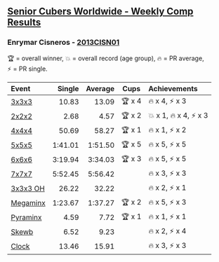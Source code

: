 <style>table {white-space: nowrap;}</style>

## [Senior Cubers Worldwide - Weekly Comp Results](/scw-comp/results/)
### Enrymar Cisneros - [2013CISN01](https://www.worldcubeassociation.org/persons/2013CISN01)

<span style="white-space: nowrap;">🏆 = overall winner</span>, <span style="white-space: nowrap;">💥 = overall record (age group)</span>, <span style="white-space: nowrap;">🔥 = PR average</span>, <span style="white-space: nowrap;">⚡ = PR single</span>.

| Event | Single | Average | Cups | Achievements|
| :-- | --: | --: | :--: | :-- |
| [3x3x3](333.md) | 10.83 | 13.09 | 🏆 x 4 | 🔥 x 4, ⚡ x 3 |
| [2x2x2](222.md) | 2.68 | 4.57 | 🏆 x 2 | 💥 x 1, 🔥 x 4, ⚡ x 3 |
| [4x4x4](444.md) | 50.69 | 58.27 | 🏆 x 1 | 🔥 x 1, ⚡ x 2 |
| [5x5x5](555.md) | 1:41.01 | 1:51.50 | 🏆 x 5 | 🔥 x 5, ⚡ x 5 |
| [6x6x6](666.md) | 3:19.94 | 3:34.03 | 🏆 x 3 | 🔥 x 5, ⚡ x 5 |
| [7x7x7](777.md) | 5:52.45 | 5:56.42 |  | 🔥 x 3, ⚡ x 3 |
| [3x3x3 OH](333oh.md) | 26.22 | 32.22 |  | 🔥 x 2, ⚡ x 1 |
| [Megaminx](minx.md) | 1:23.67 | 1:37.27 | 🏆 x 2 | 🔥 x 5, ⚡ x 3 |
| [Pyraminx](pyram.md) | 4.59 | 7.72 | 🏆 x 1 | 🔥 x 1, ⚡ x 1 |
| [Skewb](skewb.md) | 6.52 | 9.23 |  | 🔥 x 2, ⚡ x 4 |
| [Clock](clock.md) | 13.46 | 15.91 |  | 🔥 x 3, ⚡ x 3 |

<!-- Global site tag (gtag.js) - Google Analytics -->
<script async src="https://www.googletagmanager.com/gtag/js?id=UA-86348435-3"></script>
<script>window.dataLayer = window.dataLayer || []; function gtag() {dataLayer.push(arguments);} gtag('js', new Date()); gtag('config', 'UA-86348435-3');</script>

